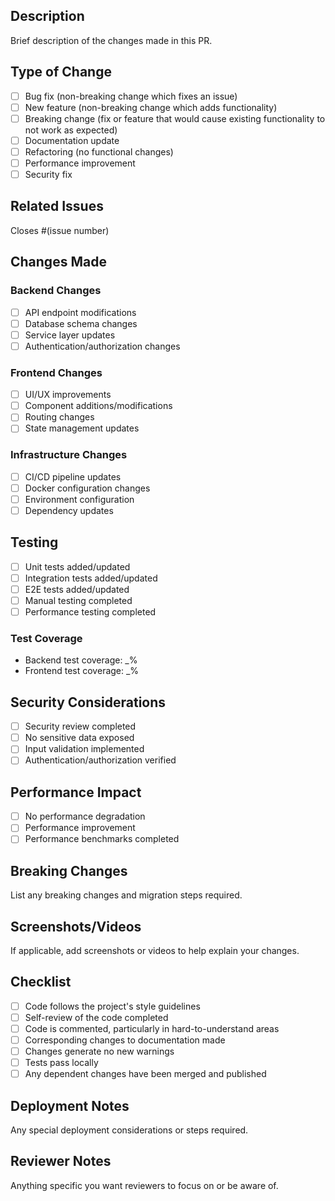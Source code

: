 ## Description
Brief description of the changes made in this PR.

## Type of Change
- [ ] Bug fix (non-breaking change which fixes an issue)
- [ ] New feature (non-breaking change which adds functionality)
- [ ] Breaking change (fix or feature that would cause existing functionality to not work as expected)
- [ ] Documentation update
- [ ] Refactoring (no functional changes)
- [ ] Performance improvement
- [ ] Security fix

## Related Issues
Closes #(issue number)

## Changes Made
### Backend Changes
- [ ] API endpoint modifications
- [ ] Database schema changes
- [ ] Service layer updates
- [ ] Authentication/authorization changes

### Frontend Changes
- [ ] UI/UX improvements
- [ ] Component additions/modifications
- [ ] Routing changes
- [ ] State management updates

### Infrastructure Changes
- [ ] CI/CD pipeline updates
- [ ] Docker configuration changes
- [ ] Environment configuration
- [ ] Dependency updates

## Testing
- [ ] Unit tests added/updated
- [ ] Integration tests added/updated
- [ ] E2E tests added/updated
- [ ] Manual testing completed
- [ ] Performance testing completed

### Test Coverage
- Backend test coverage: _%
- Frontend test coverage: _%

## Security Considerations
- [ ] Security review completed
- [ ] No sensitive data exposed
- [ ] Input validation implemented
- [ ] Authentication/authorization verified

## Performance Impact
- [ ] No performance degradation
- [ ] Performance improvement
- [ ] Performance benchmarks completed

## Breaking Changes
List any breaking changes and migration steps required.

## Screenshots/Videos
If applicable, add screenshots or videos to help explain your changes.

## Checklist
- [ ] Code follows the project's style guidelines
- [ ] Self-review of the code completed
- [ ] Code is commented, particularly in hard-to-understand areas
- [ ] Corresponding changes to documentation made
- [ ] Changes generate no new warnings
- [ ] Tests pass locally
- [ ] Any dependent changes have been merged and published

## Deployment Notes
Any special deployment considerations or steps required.

## Reviewer Notes
Anything specific you want reviewers to focus on or be aware of.
